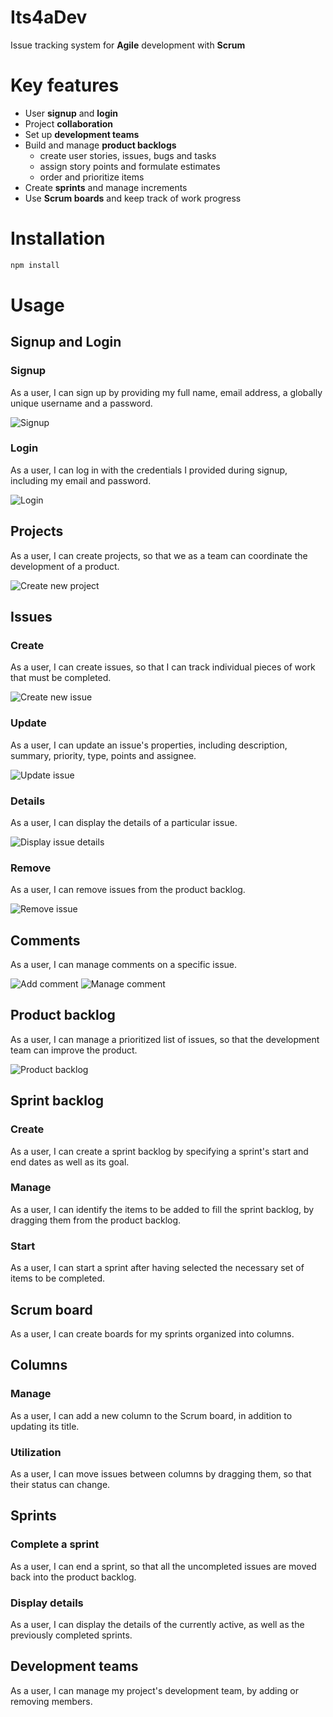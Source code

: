 # Its4aDev

Issue tracking system for **Agile** development with **Scrum**

# Key features

- User **signup** and **login**
- Project **collaboration**
- Set up **development teams**
- Build and manage **product backlogs**
  - create user stories, issues, bugs and tasks
  - assign story points and formulate estimates
  - order and prioritize items
- Create **sprints** and manage increments
- Use **Scrum boards** and keep track of work progress

# Installation

```javascript
npm install
```

# Usage

## Signup and Login

### Signup

As a user, I can sign up by providing my full name, email address, a globally unique username and a password.

![Signup](/src/assets/gifs/signup.gif)

### Login

As a user, I can log in with the credentials I provided during signup, including my email and password.

![Login](/src/assets/gifs/login.gif)

## Projects

As a user, I can create projects, so that we as a team can coordinate the development of a product.

![Create new project](/src/assets/gifs/project.gif)

## Issues

### Create

As a user, I can create issues, so that I can track individual pieces of work that must be completed.

![Create new issue](/src/assets/gifs/createIssue.gif)

### Update

As a user, I can update an issue's properties, including description, summary, priority, type, points and assignee.

![Update issue](/src/assets/gifs/updateIssue.gif)

### Details

As a user, I can display the details of a particular issue.

![Display issue details](/src/assets/gifs/issueDetails.gif)

### Remove

As a user, I can remove issues from the product backlog.

![Remove issue](/src/assets/gifs/removeIssue.gif)

## Comments

As a user, I can manage comments on a specific issue.

![Add comment](/src/assets/gifs/addComment.gif)
![Manage comment](/src/assets/gifs/updateRemoveComment.gif)

## Product backlog

As a user, I can manage a prioritized list of issues, so that the development team can improve the product.

![Product backlog](/src/assets/gifs/productBacklog.gif)

## Sprint backlog

### Create

As a user, I can create a sprint backlog by specifying a sprint's start and end dates as well as its goal.

### Manage

As a user, I can identify the items to be added to fill the sprint backlog, by dragging them from the product backlog.

### Start

As a user, I can start a sprint after having selected the necessary set of items to be completed.

## Scrum board

As a user, I can create boards for my sprints organized into columns.

## Columns

### Manage

As a user, I can add a new column to the Scrum board, in addition to updating its title.

### Utilization

As a user, I can move issues between columns by dragging them, so that their status can change.

## Sprints

### Complete a sprint

As a user, I can end a sprint, so that all the uncompleted issues are moved back into the product backlog.

### Display details

As a user, I can display the details of the currently active, as well as the previously completed sprints.

## Development teams

As a user, I can manage my project's development team, by adding or removing members.
